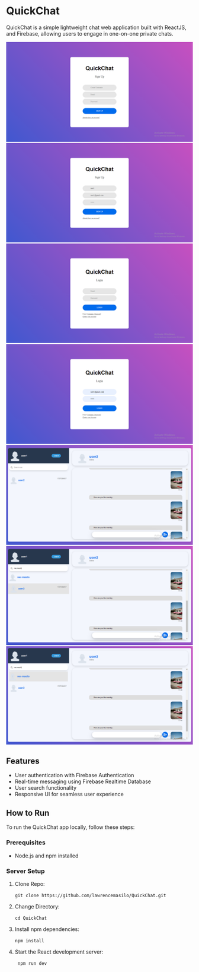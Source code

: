 # QuickChat

QuickChat is a simple lightweight chat web application built with ReactJS, and Firebase, allowing users to engage in one-on-one private chats.

![](https://github.com/lawrencemasilo/QuickChat/blob/main/src/images/Screenshot%20(68).png)
![](https://github.com/lawrencemasilo/QuickChat/blob/main/src/images/Screenshot%20(69).png)
![](https://github.com/lawrencemasilo/QuickChat/blob/main/src/images/Screenshot%20(70).png)
![](https://github.com/lawrencemasilo/QuickChat/blob/main/src/images/Screenshot%20(67).png)
![](https://github.com/lawrencemasilo/QuickChat/blob/main/src/images/Screenshot%20(71).png)
![](https://github.com/lawrencemasilo/QuickChat/blob/main/src/images/Screenshot%20(72).png)
![](https://github.com/lawrencemasilo/QuickChat/blob/main/src/images/Screenshot%20(73).png)
## Features

- User authentication with Firebase Authentication
- Real-time messaging using Firebase Realtime Database
- User search functionality
- Responsive UI for seamless user experience

## How to Run

To run the QuickChat app locally, follow these steps:

### Prerequisites

- Node.js and npm installed

### Server Setup

1. Clone Repo:
   ```
   git clone https://github.com/lawrencemasilo/QuickChat.git
   ```

3. Change Directory:
   ```
   cd QuickChat
   ```
   
4. Install npm dependencies:
   ```
   npm install
   ```
  
5. Start the React development server:
   ```
    npm run dev
   ```
